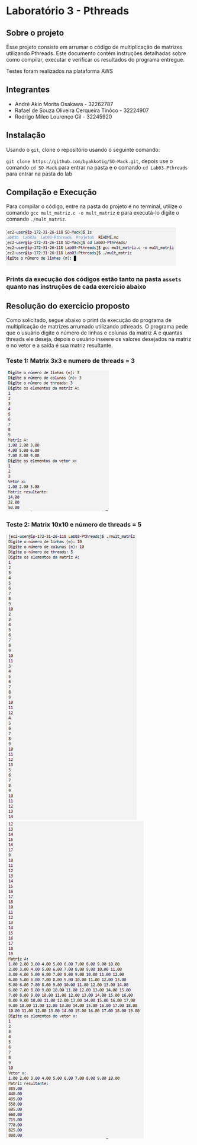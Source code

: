 # Laboratório 3 - Pthreads

## Sobre o projeto

Esse projeto consiste em arrumar o código de multiplicação de matrizes utilizando Pthreads.
Este documento contém instruções detalhadas sobre como compilar, executar e verificar os resultados do programa entregue.

Testes foram realizados na plataforma AWS

## Integrantes

- André Akio Morita Osakawa - 32262787
- Rafael de Souza Oliveira Cerqueira Tinôco - 32224907
- Rodrigo Mileo Lourenço Gil - 32245920

## Instalação

Usando o `git`, clone o repositório usando o seguinte comando:

`git clone https://github.com/byakkotig/SO-Mack.git`, depois use o comando `cd SO-Mack` para entrar na pasta e o comando `cd Lab03-Pthreads` para entrar na pasta do lab

## Compilação e Execução

Para compilar o código, entre na pasta do projeto e no terminal, utilize o comando `gcc mult_matriz.c -o mult_matriz` e para executá-lo digite o comando `./mult_matriz`.

![alt](/Lab03-Pthreads/assets/compilacao.png)

### Prints da execução dos códigos estão tanto na pasta `assets` quanto nas instruções de cada exercicio abaixo

## Resolução do exercicio proposto

Como solicitado, segue abaixo o print da execução do programa de multiplicação de matrizes arrumado utilizando pthreads. O programa pede que o usuário digite o número de linhas e colunas da matriz A e quantas threads ele deseja, depois o usuário inseere os valores desejados na matriz e no vetor e a saída é sua matriz resultante.

### Teste 1: Matrix 3x3 e numero de threads = 3

![alt](/Lab03-Pthreads/assets/teste1.png)

### Teste 2: Matrix 10x10 e número de threads = 5

![alt](/Lab03-Pthreads/assets/teste2p1.png)
![alt](/Lab03-Pthreads/assets/teste2p2.png)